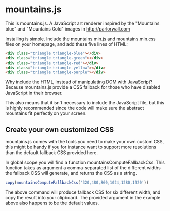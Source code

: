# mountains.js


This is mountains.js. A JavaScript art renderer inspired by
the "Mountains blue" and "Mountains Gold" images in http://parlorwall.com

Installing is simple. Include the mountains.min.js and mountains.min.css files
on your homepage, and add these five lines of HTML:

```html
<div class="triangle triangle-blue"></div>
<div class="triangle triangle-green"></div>
<div class="triangle triangle-red"></div>
<div class="triangle triangle-yellow"></div>
<div class="triangle triangle-purple"></div>
```


Why include the HTML, instead of manipulating DOM with JavaScript?
Because mountains.js provide a CSS fallback for those who have
disabled JavaScript in their browser.


This also means that it isn't necessary to include the JavaScript file,
but this is highly recommended since the code will make sure the abstract
mountains fit perfectly on your screen.


## Create your own customized CSS


mountains.js comes with the tools you need to make your own custom CSS,
this might be handy if you for instance want to support more resolutions
than the default fallback CSS provided here.

In global scope you will find a function mountainsComputeFallbackCss. This
function takes as argument a comma-separated list of the different widths
the fallback CSS will generate, and returns the CSS as a string.


```javascript
copy(mountainsComputeFallbackCss('320,480,860,1024,1280,1920'))
```

The above command will produce fallback CSS for six different width, and
copy the result into your clipboard. The provided argument in the example
above also happens to be the default values.